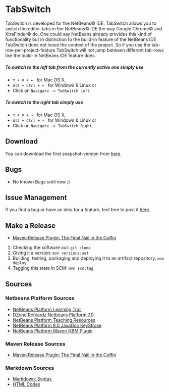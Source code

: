 # TabSwitch
TabSwitch is developed for the NetBeans&copy; IDE.
TabSwitch allows you to switch the editor-tabs in the NetBeans&copy; IDE the way Google Chrome&copy; and XtraFinder&copy; do.
One could say NetBeans already provides this kind of functionality but in distinction to the build-in feature of the NetBeans IDE TabSwitch does not loose the context of the project.
So if you use the tab-row-per-project-feature TabSwitch will not jump between different tab-rows like the build-in NetBeans IDE feature does.

##### To switch to the left tab from the currently active one simply use 

- <code>⌥ + ⌘ + &#8592; </code> for Mac OS X,
- <code>Alt + Ctrl + &#8592; </code> for Windows & Linux or
- Click on <code>Navigate -> TabSwitch Left</code>.

##### To switch to the right tab simply use 

- <code>⌥ + ⌘ + &#10141; </code> for Mac OS X,
- <code>Alt + Ctrl + &#10141; </code> for Windows & Linux or
- Click on <code>Navigate -> TabSwitch Right</code>.

## Download
You can download the first snapshot-version from [here](https://bitbucket.org/api/1.0/repositories/Yserz/ownmavenrepo/raw/HEAD/de/yser/TabSwitcher/1.0-SNAPSHOT/TabSwitcher-1.0-20140418.124017-3.nbm).

## Bugs
- No known Bugs until now ;)

## Issue Management
If you find a bug or have an idea for a feature, feel free to post it [here](https://github.com/Yserz/TabSwitch/issues).

## Make a Release
- [Maven Release Plugin: The Final Nail in the Coffin](http://axelfontaine.com/blog/final-nail.html)

1. Checking the software out: <code>git clone</code>
2. Giving it a version: <code>mvn versions:set</code>
3. Building, testing, packaging and deploying it to an artifact repository: <code>mvn deploy</code>
4. Tagging this state in SCM: <code>mvn scm:tag</code>

## Sources

### Netbeans Platform Sources
- [NetBeans Platform Learning Trail](https://netbeans.org/features/platform/all-docs.html)
- [DZone Refcardz Netbeans Platform 7.0](http://refcardz.dzone.com/refcardz/netbeans-platform-70)
- [NetBeans Platform Teaching Resources](https://edu.netbeans.org/contrib/slides/netbeans-platform/)
- [NetBeans Platform 8.0 JavaDoc KeyStroke](http://bits.netbeans.org/dev/javadoc/org-openide-util/org/openide/util/Utilities.html#keyToString(javax.swing.KeyStroke))
- [NetBeans Platform Maven NBM Plugin](http://mojo.codehaus.org/nbm-maven/nbm-maven-plugin/nbm-mojo.html)

### Maven Release Sources
- [Maven Release Plugin: The Final Nail in the Coffin](http://axelfontaine.com/blog/final-nail.html)

### Markdown Sources
- [Markdown: Syntax](http://daringfireball.net/projects/markdown/syntax)
- [HTML Codes](http://character-code.com/arrows-html-codes.php)
